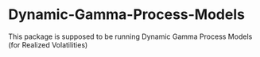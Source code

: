 # Dynamic-Gamma-Process-Models
This package is supposed to be running Dynamic Gamma Process Models (for Realized Volatilities)
